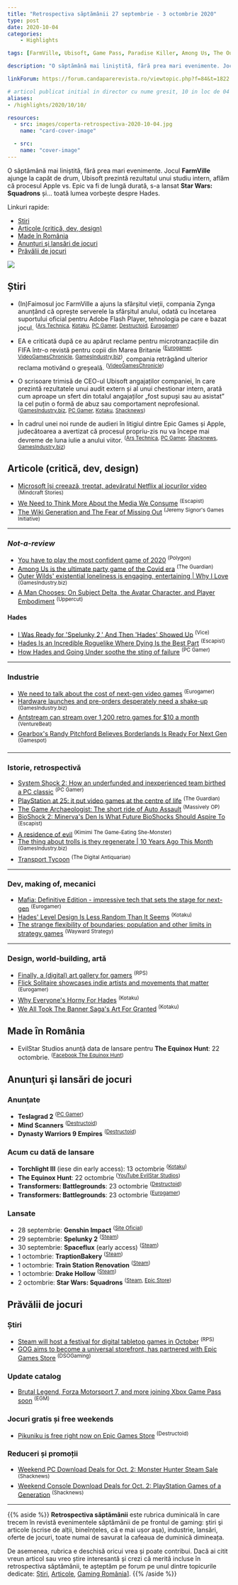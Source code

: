 ```yaml
---
title: "Retrospectiva săptămânii 27 septembrie - 3 octombrie 2020"
type: post
date: 2020-10-04
categories:
    - Highlights

tags: [FarmVille, Ubisoft, Game Pass, Paradise Killer, Among Us, The Outer Wilds, Bioshock 2, Hades, System Shock 2, PlayStation, Auto Assault, Transport Tycoon, "Mafia: Definitive Edition", The House of the Dead]

description: "O săptămână mai liniștită, fără prea mari evenimente. Jocul FarmVille ajunge la capăt de drum, Ubisoft prezintă rezultatul unui studiu intern, aflăm că procesul Apple vs. Epic va fi de lungă durată, s-a lansat Star Wars: Squadrons și... toată lumea vorbește despre Hades."

linkForum: https://forum.candaparerevista.ro/viewtopic.php?f=84&t=1822

# articol publicat initial in director cu nume gresit, 10 in loc de 04
aliases:
- /highlights/2020/10/10/

resources:
  - src: images/coperta-retrospectiva-2020-10-04.jpg
    name: "card-cover-image"

  - src:
    name: "cover-image"
---
```


O săptămână mai liniștită, fără prea mari evenimente. Jocul **FarmVille** ajunge la capăt de drum, Ubisoft prezintă rezultatul unui studiu intern, aflăm că procesul Apple vs. Epic va fi de lungă durată, s-a lansat **Star Wars: Squadrons** și... toată lumea vorbește despre Hades.

Linkuri rapide:

* [Știri](#știri)
* [Articole (critică, dev, design)](#articole-critică-dev-design)
* [Made în România](#made-în-românia)
* [Anunțuri şi lansări de jocuri](#anunţuri-şi-lansări-de-jocuri)
* [Prăvălii de jocuri](#prăvălii-de-jocuri)

![](images/coperta-retrospectiva-2020-10-04.jpg)

## Știri

* (In)Faimosul joc FarmVille a ajuns la sfârșitul vieții, compania Zynga anunțând că oprește serverele la sfârșitul anului, odată cu încetarea suportului oficial pentru Adobe Flash Player, tehnologia pe care e bazat jocul. <sup>([Ars Technica](https://arstechnica.com/gaming/2020/09/zynga-is-finally-axing-the-original-farmville-after-11-years/), [Kotaku](https://kotaku.com/as-2020-ends-so-does-farmville-1845201618), [PC Gamer](https://www.pcgamer.com/end-of-an-era-farmville-is-finally-being-put-out-to-pasture/), [Destructoid](https://www.destructoid.com/stories/zynga-s-legendary-farmville-to-close-after-a-decade-of-success-605140.phtml), [Eurogamer](https://www.eurogamer.net/articles/2020-09-28-farmville-will-shut-down-on-december-31st-2020))</sup>

* EA e criticată după ce au apărut reclame pentru microtranzacțiile din FIFA într-o revistă pentru copii din Marea Britanie <sup>([Eurogamer](https://www.eurogamer.net/articles/2020-09-27-fans-hit-out-at-ea-for-promoting-fifa-microtransactions-in-magazines-for-children), [VideoGamesChronicle](https://www.videogameschronicle.com/news/ea-criticised-for-promoting-fifa-microtransactions-in-uk-toy-shops/), [GamesIndustry.biz](https://www.gamesindustry.biz/articles/2020-09-28-ea-under-fire-for-promoting-fifa-loot-boxes-in-toy-catalogue))</sup>, compania retrăgând ulterior reclama motivând o greșeală. <sup>([VideoGamesChronicle](https://www.videogameschronicle.com/news/ea-pulls-toy-shop-ad-for-fifa-points-and-committs-to-an-immediate-review/))</sup>

* O scrisoare trimisă de CEO-ul Ubisoft angajaților companiei, în care prezintă rezultatele unui audit extern și al unui chestionar intern, arată cum aproape un sfert din totalul angajaților „fost supuși sau au asistat” la cel puțin o formă de abuz sau comportament neprofesional. <sup>([GamesIndustry.biz](https://www.gamesindustry.biz/articles/2020-10-02-25-percent-of-ubisoft-employees-witnessed-workplace-misconduct-in-past-two-years), [PC Gamer](https://www.pcgamer.com/25-percent-of-ubisoft-employees-have-experienced-or-witnessed-workplace-misconduct/), [Kotaku](https://kotaku.com/one-in-four-ubisoft-employees-witnessed-or-experienced-1845256218), [Shacknews](https://www.shacknews.com/article/120707/ubisoft-ceo-reveals-roughly-25-of-employees-witnessed-or-experienced-misconduct))</sup>

* În cadrul unei noi runde de audieri în litigiul dintre Epic Games și Apple, judecătoarea a avertizat că procesul propriu-zis nu va începe mai devreme de luna iulie a anului viitor. <sup>([Ars Technica](https://arstechnica.com/gaming/2020/09/apple-vs-epic-hearing-previews-a-long-hard-fought-trial-to-come/), [PC Gamer](https://www.pcgamer.com/judge-says-epic-was-not-honest-when-it-bypassed-apples-payment-system-in-fortnite/), [Shacknews](https://www.shacknews.com/article/120647/epic-games-slammed-as-not-honest-by-judge-in-court-hearing-versus-apple), [GamesIndustry.biz](https://www.gamesindustry.biz/articles/2020-09-29-epic-vs-apple-judge-calls-for-trial-by-jury))</sup>

## Articole (critică, dev, design)

* [Microsoft își creează, treptat, adevăratul Netflix al jocurilor video](https://mindcraftstories.ro/tehnologie/microsoft-isi-creeaza-treptat-adevaratul-netflix-al-jocurilor-video/) <sup>(Mindcraft Stories)</sup>
* [We Need to Think More About the Media We Consume](https://www.escapistmagazine.com/v2/we-need-to-think-more-about-the-media-we-consume/) <sup>(Escapist)</sup>
* [The Wiki Generation and The Fear of Missing Out](https://thelifeofgame.wordpress.com/2020/10/02/the-wiki-generation-and-the-fear-of-missing-out/) <sup>(Jeremy Signor's Games Initiative)</sup>

---


### _Not-a-review_
* [You have to play the most confident game of 2020](https://www.polygon.com/2020/9/28/21473620/paradise-killer-detective-mystery-nintendo-switch-steam-kaizen-game-works) <sup>(Polygon)</sup>
* [Among Us is the ultimate party game of the Covid era](https://www.theguardian.com/games/2020/sep/29/among-us-the-ultimate-party-game-of-the-covid-era) <sup>(The Guardian)</sup>
* [Outer Wilds' existential loneliness is engaging, entertaining  | Why I Love](https://www.gamesindustry.biz/articles/2020-09-29-outer-wilds-why-i-love) <sup>(GamesIndustry.biz)</sup>
* [A Man Chooses: On Subject Delta, the Avatar Character, and Player Embodiment](https://uppercutcrit.com/a-man-chooses-on-subject-delta-the-avatar-character-and-player-embodiment/) <sup>(Uppercut)</sup>

#### Hades
* [I Was Ready for &#x27;Spelunky 2,&#x27; And Then &#x27;Hades&#x27; Showed Up](https://www.vice.com/en/article/7kpnyb/i-was-ready-for-spelunky-2-and-then-hades-showed-up) <sup>(Vice)</sup>
* [Hades Is an Incredible Roguelike Where Dying Is the Best Part](https://www.escapistmagazine.com/v2/hades-is-an-incredible-roguelike-where-dying-is-the-best-part/) <sup>(Escapist)</sup>
* [How Hades and Going Under soothe the sting of failure](https://www.pcgamer.com/how-hades-and-going-under-soothe-the-sting-of-failure/) <sup>(PC Gamer)</sup>

---

### Industrie
* [We need to talk about the cost of next-gen video games](https://www.eurogamer.net/articles/2020-10-01-we-need-to-talk-about-the-cost-of-next-gen-video-games) <sup>(Eurogamer)</sup>
* [Hardware launches and pre-orders desperately need a shake-up](https://www.gamesindustry.biz/articles/2020-10-02-hardware-launches-and-pre-orders-desperately-need-a-shake-up-opinion) <sup>(GamesIndustry.biz)</sup>
* [Antstream can stream over 1,200 retro games for $10 a month](https://venturebeat.com/2020/10/02/antstream-can-stream-over-1200-retro-games-for-10-a-month/) <sup>(VentureBeat)</sup>
* [Gearbox&#039;s Randy Pitchford Believes Borderlands Is Ready For Next Gen](https://www.gamespot.com/articles/gearboxs-randy-pitchford-believes-borderlands-is-ready-for-next-gen/1100-6482866/) <sup>(Gamespot)</sup>

---

### Istorie, retrospectivă
* [System Shock 2: How an underfunded and inexperienced team birthed a PC classic](https://www.pcgamer.com/system-shock-2-how-an-underfunded-and-inexperienced-team-birthed-a-pc-classic/) <sup>(PC Gamer)</sup>
* [PlayStation at 25: it put video games at the centre of life](https://www.theguardian.com/games/2020/sep/29/uk-playstation-at-25-put-video-games-centre-of-life) <sup>(The Guardian)</sup>
* [The Game Archaeologist: The short ride of Auto Assault](https://massivelyop.com/2020/09/26/the-game-archaeologist-the-short-ride-of-auto-assault/) <sup>(Massively OP)</sup>
* [BioShock 2: Minerva&#039;s Den Is What Future BioShocks Should Aspire To](https://www.escapistmagazine.com/v2/bioshock-2-minervas-den-is-what-future-bioshocks-should-aspire-to/) <sup>(Escapist)</sup>
* [A residence of evil](https://kimimithegameeatingshemonster.wordpress.com/2020/10/02/a-residence-of-evil/) <sup>(Kimimi The Game-Eating She-Monster)</sup>
* [The thing about trolls is they regenerate | 10 Years Ago This Month](https://www.gamesindustry.biz/articles/2020-09-30-the-thing-about-trolls-is-they-regenerate-10-years-ago-this-month) <sup>(GamesIndustry.biz)</sup>
* [Transport Tycoon](https://www.filfre.net/2020/10/transport-tycoon/) <sup>(The Digital Antiquarian)</sup>

---

### Dev, making of, mecanici
* [Mafia: Definitive Edition - impressive tech that sets the stage for next-gen](https://www.eurogamer.net/articles/digitalfoundry-2020-mafia-definitive-edition-tech-review) <sup>(Eurogamer)</sup>
* [Hades&#x27; Level Design Is Less Random Than It Seems](https://kotaku.com/hades-level-design-is-less-random-than-it-seems-1845254545) <sup>(Kotaku)</sup>
* [The strange flexibility of boundaries: population and other limits in strategy games](https://waywardstrategy.com/2020/10/02/the-strange-flexibility-of-boundaries-population-and-other-limits-in-strategy-games/) <sup>(Wayward Strategy)</sup>

---

### Design, world-building, artă
* [Finally, a (digital) art gallery for gamers](https://www.rockpapershotgun.com/2020/10/03/finally-a-digital-art-gallery-for-gamers) <sup>(RPS)</sup>
* [Flick Solitaire showcases indie artists and movements that matter](https://www.eurogamer.net/articles/2020-10-02-flick-solitaire-showcases-indie-artists-and-movements-that-matter) <sup>(Eurogamer)</sup>
* [Why Everyone&#x27;s Horny For Hades](https://kotaku.com/why-everyones-horny-for-hades-1845245468) <sup>(Kotaku)</sup>
* [We All Took The Banner Saga&#x27;s Art For Granted](https://kotaku.com/we-all-took-the-banner-sagas-art-for-granted-1845235004) <sup>(Kotaku)</sup>


## Made în România
* EvilStar Studios anunță data de lansare pentru **The Equinox Hunt**: 22 octombrie. <sup>([Facebook The Equinox Hunt](https://www.facebook.com/TheEquinoxHunt/posts/683024939001790))</sup>

## Anunţuri şi lansări de jocuri
### Anunţate
* **Teslagrad 2** <sup>([PC Gamer](https://www.pcgamer.com/teslagrad-2-promises-more-magnets-and-electricity-platforming-in-brand-new-realm/))</sup>
* **Mind Scanners** <sup>([Destructoid](https://www.destructoid.com/stories/mind-scanners-is-an-unnerving-retro-futuristic-job-simulator-605209.phtml))</sup>
* **Dynasty Warriors 9 Empires** <sup>([Destructoid](https://www.destructoid.com/stories/dynasty-warriors-9-empires-announced-for-pc-and-current-next-gen-consoles-604955.phtml))</sup>

### Acum cu dată de lansare
* **Torchlight III** (iese din early access): 13 octombrie <sup>([Kotaku](https://kotaku.com/torchlight-iii-goes-live-october-13-with-exclusive-fair-1845213157))</sup>
* **The Equinox Hunt**: 22 octombrie <sup>([YouTube EvilStar Studios](https://www.youtube.com/watch?v=Mu5i2jdI0lg))</sup>
* **Transformers: Battlegrounds**: 23 octombrie <sup>([Destructoid](https://www.destructoid.com/stories/transformers-meets-xcom-in-less-than-a-month-605304.phtml))</sup>
* **Transformers: Battlegrounds**: 23 octombrie <sup>([Eurogamer](https://www.eurogamer.net/articles/2020-09-28-transformers-battlegrounds-is-xcom-in-disguise))</sup>

### Lansate
* 28 septembrie: **Genshin Impact** <sup>([Site Oficial](https://genshin.mihoyo.com/en))</sup>
* 29 septembrie: **Spelunky 2** <sup>([Steam](https://store.steampowered.com/app/418530/Spelunky_2/))</sup>
* 30 septembrie: **Spaceflux** (early access) <sup>([Steam](https://store.steampowered.com/app/1344440/Spaceflux/))</sup>
* 1 octombrie: **TraptionBakery** <sup>([Steam](https://store.steampowered.com/app/1292100/TraptionBakery/))</sup>
* 1 octombrie: **Train Station Renovation** <sup>([Steam](https://store.steampowered.com/app/914010/Train_Station_Renovation/))</sup>
* 1 octombrie: **Drake Hollow** <sup>([Steam](https://store.steampowered.com/app/739650/Drake_Hollow/))</sup>
* 2 octombrie: **Star Wars: Squadrons** <sup>([Steam](https://store.steampowered.com/app/1222730/STAR_WARS_Squadrons/), [Epic Store](https://www.epicgames.com/store/en-US/product/star-wars-squadrons))</sup>

## Prăvălii de jocuri
### Știri
* [Steam will host a festival for digital tabletop games in October](https://www.rockpapershotgun.com/2020/09/30/steam-will-host-a-festival-for-digital-tabletop-games-in-october) <sup>(RPS)</sup>
* [GOG aims to become a universal storefront, has partnered with Epic Games Store](https://www.dsogaming.com/news/gog-aims-to-become-a-universal-storefront-has-partnered-with-epic-games-store/) <sup>(DSOGaming)</sup>

### Update catalog
* [Brutal Legend, Forza Motorsport 7, and more joining Xbox Game Pass soon](https://egmnow.com/brutal-legend-forza-motorsport-7-and-more-joining-xbox-game-pass-soon) <sup>(EGM)</sup>

### Jocuri gratis și free weekends
* [Pikuniku is free right now on Epic Games Store](https://www.destructoid.com/stories/pikuniku-is-free-right-now-on-epic-games-store-605428.phtml) <sup>(Destructoid)</sup>

### Reduceri și promoții
* [Weekend PC Download Deals for Oct. 2: Monster Hunter Steam Sale](https://www.shacknews.com/article/120711/weekend-pc-download-deals-for-oct-2-monster-hunter-steam-sale) <sup>(Shacknews)</sup>
* [Weekend Console Download Deals for Oct. 2: PlayStation Games of a Generation](https://www.shacknews.com/article/120708/weekend-console-download-deals-for-oct-2-playstation-games-of-a-generation) <sup>(Shacknews)</sup>

---

{{% aside %}}
**Retrospectiva săptămânii** este rubrica duminicală în care trecem în revistă evenimentele săptămânii de pe frontul de gaming: știri şi articole (scrise de alții, bineînțeles, că e mai ușor aşa), industrie, lansări, oferte de jocuri, toate numai de savurat la cafeaua de duminică dimineața.

De asemenea, rubrica e deschisă oricui vrea și poate contribui. Dacă ai citit vreun articol sau vreo știre interesantă și crezi că merită incluse în retrospectiva săptămânii, te așteptăm pe forum pe unul dintre topicurile dedicate: [Știri](https://forum.candaparerevista.ro/viewtopic.php?f=4&t=46), [Articole](https://forum.candaparerevista.ro/viewtopic.php?f=4&t=206), [Gaming România](https://forum.candaparerevista.ro/viewtopic.php?f=4&t=1622)].
{{% /aside %}}
